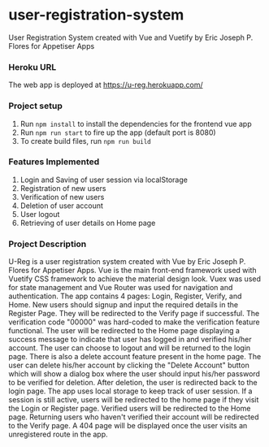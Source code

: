 # user-registration-system
User Registration System created with Vue and Vuetify by Eric Joseph P. Flores for Appetiser Apps

### Heroku URL ### 
The web app is deployed at https://u-reg.herokuapp.com/

### Project setup
1. Run ```npm install``` to install the dependencies for the frontend vue app
2. Run ```npm run start``` to fire up the app (default port is 8080)
3. To create build files, run ```npm run build```

### Features Implemented
1. Login and Saving of user session via localStorage 
2. Registration of new users
3. Verification of new users
4. Deletion of user account
5. User logout
6. Retrieving of user details on Home page

### Project Description
U-Reg is a user registration system created with Vue by Eric Joseph P. Flores for Appetiser Apps. Vue is the main front-end framework used with Vuetify CSS framework to achieve the material design look. Vuex was used for state management and Vue Router was used for navigation and authentication. The app contains 4 pages: Login, Register, Verify, and Home. New users should signup and input the required details in the Register Page. They will be redirected to the Verify page if successful. The verification code "00000" was hard-coded to make the verification feature functional. The user will be redirected to the Home page displaying a success message to indicate that user has logged in and verified his/her account. The user can choose to logout and will be returned to the login page. There is also a delete account feature present in the home page. The user can delete his/her account by clicking the "Delete Account" button which will show a dialog box where the user should input his/her password to be verified for deletion. After deletion, the user is redirected back to the login page. The app uses local storage to keep track of user session. If a session is still active, users will be redirected to the home page if they visit the Login or Register page. Verified users will be redirected to the Home page. Returning users who haven't verified their account will be redirected to the Verify page. A 404 page will be displayed once the user visits an unregistered route in the app.


